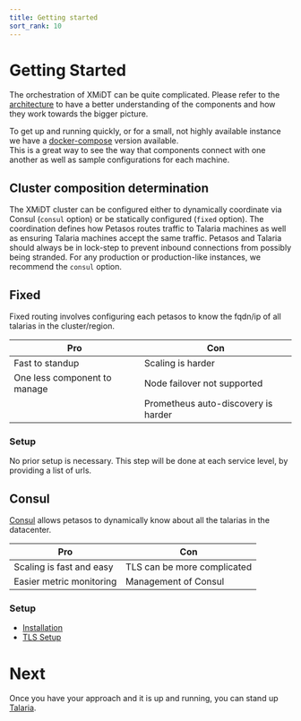 ```yaml
---
title: Getting started
sort_rank: 10
---
```


# Getting Started
The orchestration of XMiDT can be quite complicated. Please refer to the [architecture](../introduction/index.md)
to have a better understanding of the components and how they work towards the bigger picture.

To get up and running quickly, or for a small, not highly available instance we have
a [docker-compose](https://github.com/xmidt-org/xmidt/tree/master/deploy/docker-compose) version available.  
This is a great way to see the way that components connect with one another as well as sample configurations
for each machine.


## Cluster composition determination
The XMiDT cluster can be configured either to dynamically coordinate via Consul (`consul` option)
or be statically configured (`fixed` option).  The coordination defines how Petasos routes traffic to Talaria
machines as well as ensuring Talaria machines accept the same traffic.  Petasos and Talaria should always
be in lock-step to prevent inbound connections from possibly being stranded.  For any production or
production-like instances, we recommend the `consul` option.

## Fixed
Fixed routing involves configuring each petasos to know the fqdn/ip of all talarias in the cluster/region.

| Pro                          | Con                         |
|------------------------------|-----------------------------|
| Fast to standup              | Scaling is harder           |
| One less component to manage | Node failover not supported |
|                              | Prometheus auto-discovery is harder |


### Setup
No prior setup is necessary.
This step will be done at each service level, by providing a list of urls.

## Consul
[Consul](https://www.consul.io/) allows petasos to dynamically know about all the talarias in the datacenter.

| Pro                       | Con                            |
|---------------------------|--------------------------------|
| Scaling is fast and easy  | TLS can be more complicated    |
| Easier metric monitoring  | Management of Consul           |

### Setup
-   [Installation](https://learn.hashicorp.com/consul/getting-started/install)
-   [TLS Setup](https://www.digitalocean.com/community/tutorials/how-to-secure-consul-with-tls-encryption-on-ubuntu-14-04)


# Next
Once you have your approach and it is up and running, you can stand up [Talaria](/docs/operating/talaria).
